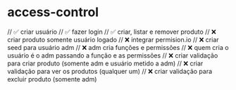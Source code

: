 # access-control

// ✅ criar usuário
// ✅ fazer login
// ✅ criar, listar e remover produto
// ❌ criar produto somente usuário logado
// ❌ integrar permision.io
// ❌ criar seed para usuário adm
// ❌ adm cria funções e permissões
// ❌ quem cria o usuário é o adm passando a função e as permissões
// ❌ criar validação para criar produto (somente adm e usuário metido a adm)
// ❌ criar validação para ver os produtos (qualquer um)
// ❌ criar validação para excluir produto (somente adm)